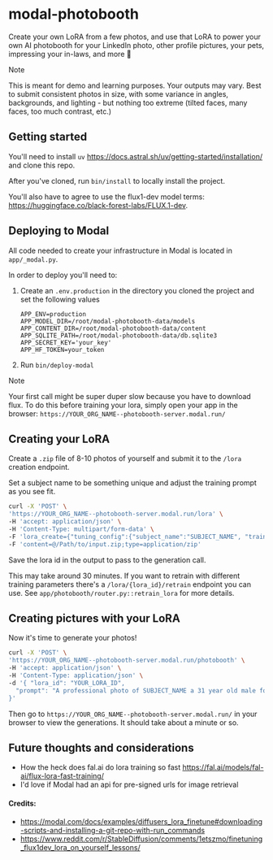 # modal-photobooth

Create your own LoRA from a few photos, and use that LoRA to power your own AI photobooth for your LinkedIn photo, other profile pictures, your pets, impressing your in-laws, and more 📸

> [!NOTE]
> This is meant for demo and learning purposes. Your outputs may vary. Best to submit consistent photos in size, with some variance in angles, backgrounds, and lighting - but nothing too extreme (tilted faces, many faces, too much contrast, etc.)

## Getting started

You'll need to install `uv` https://docs.astral.sh/uv/getting-started/installation/ and clone this repo.

After you've cloned, run `bin/install` to locally install the project.

You'll also have to agree to use the flux1-dev model terms: https://huggingface.co/black-forest-labs/FLUX.1-dev.

## Deploying to Modal

All code needed to create your infrastructure in Modal is located in `app/_modal.py`.

In order to deploy you'll need to:

1. Create an `.env.production` in the directory you cloned the project and set the following values

    ```
    APP_ENV=production
    APP_MODEL_DIR=/root/modal-photobooth-data/models
    APP_CONTENT_DIR=/root/modal-photobooth-data/content
    APP_SQLITE_PATH=/root/modal-photobooth-data/db.sqlite3
    APP_SECRET_KEY='your_key'
    APP_HF_TOKEN=your_token
    ```

1. Run `bin/deploy-modal`

> [!NOTE]
> Your first call might be super duper slow because you have to download flux. To do this before training your lora, simply open your app in the browser: `https://YOUR_ORG_NAME--photobooth-server.modal.run/`

## Creating your LoRA

Create a `.zip` file of 8-10 photos of yourself and submit it to the `/lora` creation endpoint.

Set a subject name to be something unique and adjust the training prompt as you see fit.

```sh
curl -X 'POST' \
'https://YOUR_ORG_NAME--photobooth-server.modal.run/lora' \
-H 'accept: application/json' \
-H 'Content-Type: multipart/form-data' \
-F 'lora_create={"tuning_config":{"subject_name":"SUBJECT_NAME", "training_prompt": "A close-up photo of SUBJECT_NAME a person with distinct facial features, hair, and eyes."}}' \
-F 'content=@/Path/to/input.zip;type=application/zip'
```

Save the lora id in the output to pass to the generation call.

This may take around 30 minutes. If you want to retrain with different training parameters there's a `/lora/{lora_id}/retrain` endpoint you can use. See `app/photobooth/router.py::retrain_lora` for more details.

## Creating pictures with your LoRA

Now it's time to generate your photos!

```sh
curl -X 'POST' \
'https://YOUR_ORG_NAME--photobooth-server.modal.run/photobooth' \
-H 'accept: application/json' \
-H 'Content-Type: application/json' \
-d '{ "lora_id": "YOUR_LORA_ID",
  "prompt": "A professional photo of SUBJECT_NAME a 31 year old male founder wearing a black t-shirt in an office space looking at the camera.", "inference_config": {"num_inference_steps": 80, "num_images_per_prompt": 4}
}'
```

Then go to `https://YOUR_ORG_NAME--photobooth-server.modal.run/` in your browser to view the generations. It should take about a minute or so.

## Future thoughts and considerations

- How the heck does fal.ai do lora training so fast https://fal.ai/models/fal-ai/flux-lora-fast-training/
- I'd love if Modal had an api for pre-signed urls for image retrieval

#### Credits:
- https://modal.com/docs/examples/diffusers_lora_finetune#downloading-scripts-and-installing-a-git-repo-with-run_commands
- https://www.reddit.com/r/StableDiffusion/comments/1etszmo/finetuning_flux1dev_lora_on_yourself_lessons/
